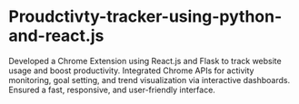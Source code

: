 # Proudctivty-tracker-using-python-and-react.js
Developed a Chrome Extension using React.js and Flask to track website usage and boost productivity. Integrated Chrome APIs for activity monitoring, goal setting, and trend visualization via interactive dashboards. Ensured a fast, responsive, and user-friendly interface.
